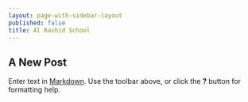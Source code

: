 ```yaml
---
layout: page-with-sidebar-layout
published: false
title: Al Rashid School
---
```

## A New Post

Enter text in [Markdown](http://daringfireball.net/projects/markdown/). Use the toolbar above, or click the **?** button for formatting help.
